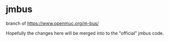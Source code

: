 # jmbus
branch of https://www.openmuc.org/m-bus/

Hopefully the changes here will be merged into to the "official" jmbus code. 
